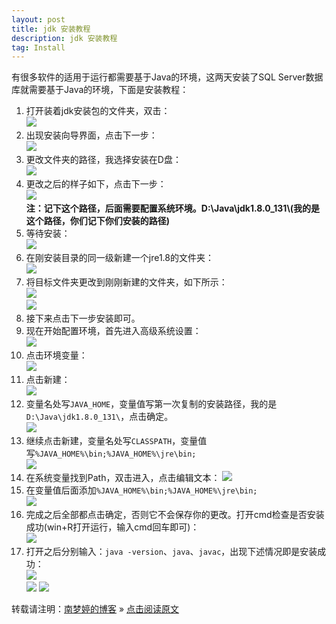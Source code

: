 ```yaml
---
layout: post
title: jdk 安装教程  
description: jdk 安装教程
tag: Install
---
```


有很多软件的适用于运行都需要基于Java的环境，这两天安装了SQL Server数据库就需要基于Java的环境，下面是安装教程：  

1. 打开装着jdk安装包的文件夹，双击：  
   ![][pt_01]  
2. 出现安装向导界面，点击下一步：  
   ![][pt_02]  
3. 更改文件夹的路径，我选择安装在D盘：  
   ![][pt_03]  
4. 更改之后的样子如下，点击下一步：  
   ![][pt_04]  
   **注：记下这个路径，后面需要配置系统环境。D:\Java\jdk1.8.0_131\\(我的是这个路径，你们记下你们安装的路径)**
5. 等待安装：  
   ![][pt_05]  
6. 在刚安装目录的同一级新建一个jre1.8的文件夹：  
   ![][pt_06]  
7. 将目标文件夹更改到刚刚新建的文件夹，如下所示：  
   ![][pt_07]  
   ![][pt_08]  
8. 接下来点击下一步安装即可。
9. 现在开始配置环境，首先进入高级系统设置：  
   ![][pt_09]  
10. 点击环境变量：  
   ![][pt_10]  
11. 点击新建：  
   ![][pt_11]  
12. 变量名处写`JAVA_HOME`，变量值写第一次复制的安装路径，我的是`D:\Java\jdk1.8.0_131\`，点击确定。  
   ![][pt_12]  
13. 继续点击新建，变量名处写`CLASSPATH`，变量值写`%JAVA_HOME%\bin;%JAVA_HOME%\jre\bin;`  
   ![][pt_13]
14. 在系统变量找到Path，双击进入，点击编辑文本：
   ![][pt_14]  
15. 在变量值后面添加`%JAVA_HOME%\bin;%JAVA_HOME%\jre\bin;`  
   ![][pt_15]  
16. 完成之后全部都点击确定，否则它不会保存你的更改。打开cmd检查是否安装成功(win+R打开运行，输入cmd回车即可)：  
   ![][pt_16]
17. 打开之后分别输入：`java -version`、`java`、`javac`，出现下述情况即是安装成功：  
   ![][pt_17]  
   ![][pt_18]
   ![][pt_19]

转载请注明：[南梦婷的博客](https://norah2.github.io) » [点击阅读原文](https://norah2.github.io/2019/05/jdk_install/)   

<!--以下是本文用到的链接-->  

[pt_01]: /images/posts/jdk_install/01.png  
[pt_02]: /images/posts/jdk_install/02.png
[pt_03]: /images/posts/jdk_install/03.png
[pt_04]: /images/posts/jdk_install/04.png
[pt_05]: /images/posts/jdk_install/05.png
[pt_06]: /images/posts/jdk_install/06.png
[pt_07]: /images/posts/jdk_install/07.png
[pt_08]: /images/posts/jdk_install/08.png
[pt_09]: /images/posts/jdk_install/09.png
[pt_10]: /images/posts/jdk_install/10.png
[pt_11]: /images/posts/jdk_install/11.png  
[pt_12]: /images/posts/jdk_install/12.png
[pt_13]: /images/posts/jdk_install/13.png
[pt_14]: /images/posts/jdk_install/14.png
[pt_15]: /images/posts/jdk_install/15.png
[pt_16]: /images/posts/jdk_install/16.png
[pt_17]: /images/posts/jdk_install/17.png
[pt_18]: /images/posts/jdk_install/18.png
[pt_19]: /images/posts/jdk_install/19.png
